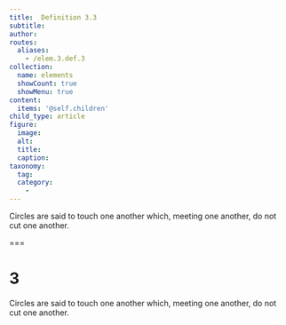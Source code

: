 ```yaml
---
title:  Definition 3.3
subtitle: 
author:
routes:
  aliases:
    - /elem.3.def.3
collection:
  name: elements
  showCount: true
  showMenu: true
content:
  items: '@self.children'
child_type: article
figure:
  image:
  alt:
  title:
  caption:
taxonomy:
  tag:
  category:
    - 
---
```


<p><hi rend="bold">Circles</hi> are said to <hi rend="bold">touch one another</hi> which, meeting one another, do not cut one another.</p>

===

<h1>3</h1>
<p><span class="bold">Circles</span> are said to <span class="bold">touch one another</span> which, meeting one another, do not cut one another.</p>
